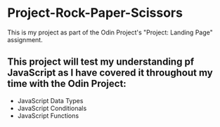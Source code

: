 # Project-Rock-Paper-Scissors
This is my project as part of the Odin Project's "Project: Landing Page" assignment.

## This project will test my understanding pf JavaScript as I have covered it throughout my time with the Odin Project:
* JavaScript Data Types
* JavaScript Conditionals
* JavaScript Functions